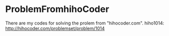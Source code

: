 # ProblemFromhihoCoder
There are my codes for solving the prolem from "hihocoder.com".
hiho1014:
http://hihocoder.com/problemset/problem/1014
